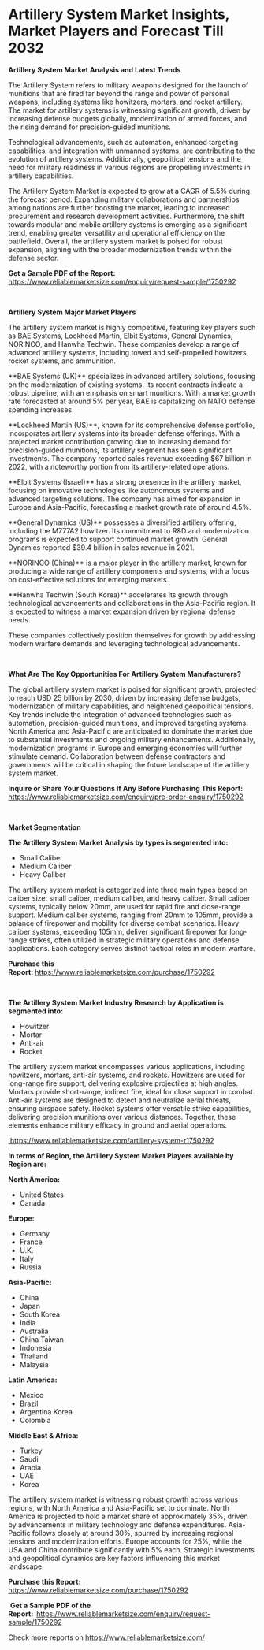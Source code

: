 <p><h1>Artillery System Market Insights, Market Players and Forecast Till 2032</h1></p><p><strong>Artillery System Market Analysis and Latest Trends</strong></p>
<p><p>The Artillery System refers to military weapons designed for the launch of munitions that are fired far beyond the range and power of personal weapons, including systems like howitzers, mortars, and rocket artillery. The market for artillery systems is witnessing significant growth, driven by increasing defense budgets globally, modernization of armed forces, and the rising demand for precision-guided munitions. </p><p>Technological advancements, such as automation, enhanced targeting capabilities, and integration with unmanned systems, are contributing to the evolution of artillery systems. Additionally, geopolitical tensions and the need for military readiness in various regions are propelling investments in artillery capabilities. </p><p>The Artillery System Market is expected to grow at a CAGR of 5.5% during the forecast period. Expanding military collaborations and partnerships among nations are further boosting the market, leading to increased procurement and research development activities. Furthermore, the shift towards modular and mobile artillery systems is emerging as a significant trend, enabling greater versatility and operational efficiency on the battlefield. Overall, the artillery system market is poised for robust expansion, aligning with the broader modernization trends within the defense sector.</p></p>
<p><strong>Get a Sample PDF of the Report:&nbsp;</strong> <a href="https://www.reliablemarketsize.com/enquiry/request-sample/1750292?utm_campaign=2482&utm_medium=2&utm_source=Github&utm_content=ia&utm_term=08042025&utm_id=artillery-system">https://www.reliablemarketsize.com/enquiry/request-sample/1750292</a></p>
<p>&nbsp;</p>
<p><strong>Artillery System Major Market Players</strong></p>
<p><p>The artillery system market is highly competitive, featuring key players such as BAE Systems, Lockheed Martin, Elbit Systems, General Dynamics, NORINCO, and Hanwha Techwin. These companies develop a range of advanced artillery systems, including towed and self-propelled howitzers, rocket systems, and ammunition.</p><p>**BAE Systems (UK)** specializes in advanced artillery solutions, focusing on the modernization of existing systems. Its recent contracts indicate a robust pipeline, with an emphasis on smart munitions. With a market growth rate forecasted at around 5% per year, BAE is capitalizing on NATO defense spending increases.</p><p>**Lockheed Martin (US)**, known for its comprehensive defense portfolio, incorporates artillery systems into its broader defense offerings. With a projected market contribution growing due to increasing demand for precision-guided munitions, its artillery segment has seen significant investments. The company reported sales revenue exceeding $67 billion in 2022, with a noteworthy portion from its artillery-related operations.</p><p>**Elbit Systems (Israel)** has a strong presence in the artillery market, focusing on innovative technologies like autonomous systems and advanced targeting solutions. The company has aimed for expansion in Europe and Asia-Pacific, forecasting a market growth rate of around 4.5%.</p><p>**General Dynamics (US)** possesses a diversified artillery offering, including the M777A2 howitzer. Its commitment to R&D and modernization programs is expected to support continued market growth. General Dynamics reported $39.4 billion in sales revenue in 2021.</p><p>**NORINCO (China)** is a major player in the artillery market, known for producing a wide range of artillery components and systems, with a focus on cost-effective solutions for emerging markets.</p><p>**Hanwha Techwin (South Korea)** accelerates its growth through technological advancements and collaborations in the Asia-Pacific region. It is expected to witness a market expansion driven by regional defense needs.</p><p>These companies collectively position themselves for growth by addressing modern warfare demands and leveraging technological advancements.</p></p>
<p>&nbsp;</p>
<p><strong>What Are The Key Opportunities For Artillery System Manufacturers?</strong></p>
<p><p>The global artillery system market is poised for significant growth, projected to reach USD 25 billion by 2030, driven by increasing defense budgets, modernization of military capabilities, and heightened geopolitical tensions. Key trends include the integration of advanced technologies such as automation, precision-guided munitions, and improved targeting systems. North America and Asia-Pacific are anticipated to dominate the market due to substantial investments and ongoing military enhancements. Additionally, modernization programs in Europe and emerging economies will further stimulate demand. Collaboration between defense contractors and governments will be critical in shaping the future landscape of the artillery system market.</p></p>
<p><strong>Inquire or Share Your Questions If Any Before Purchasing This Report:</strong> <a href="https://www.reliablemarketsize.com/enquiry/pre-order-enquiry/1750292?utm_campaign=2482&utm_medium=2&utm_source=Github&utm_content=ia&utm_term=08042025&utm_id=artillery-system">https://www.reliablemarketsize.com/enquiry/pre-order-enquiry/1750292</a></p>
<p>&nbsp;</p>
<p><strong>Market Segmentation</strong></p>
<p><strong>The Artillery System Market Analysis by types is segmented into:</strong></p>
<p><ul><li>Small Caliber</li><li>Medium Caliber</li><li>Heavy Caliber</li></ul></p>
<p><p>The artillery system market is categorized into three main types based on caliber size: small caliber, medium caliber, and heavy caliber. Small caliber systems, typically below 20mm, are used for rapid fire and close-range support. Medium caliber systems, ranging from 20mm to 105mm, provide a balance of firepower and mobility for diverse combat scenarios. Heavy caliber systems, exceeding 105mm, deliver significant firepower for long-range strikes, often utilized in strategic military operations and defense applications. Each category serves distinct tactical roles in modern warfare.</p></p>
<p><strong>Purchase this Report:&nbsp;</strong><a href="https://www.reliablemarketsize.com/purchase/1750292?utm_campaign=2482&utm_medium=2&utm_source=Github&utm_content=ia&utm_term=08042025&utm_id=artillery-system">https://www.reliablemarketsize.com/purchase/1750292</a></p>
<p>&nbsp;</p>
<p><strong>The Artillery System Market Industry Research by Application is segmented into:</strong></p>
<p><ul><li>Howitzer</li><li>Mortar</li><li>Anti-air</li><li>Rocket</li></ul></p>
<p><p>The artillery system market encompasses various applications, including howitzers, mortars, anti-air systems, and rockets. Howitzers are used for long-range fire support, delivering explosive projectiles at high angles. Mortars provide short-range, indirect fire, ideal for close support in combat. Anti-air systems are designed to detect and neutralize aerial threats, ensuring airspace safety. Rocket systems offer versatile strike capabilities, delivering precision munitions over various distances. Together, these elements enhance military efficacy in ground and aerial operations.</p></p>
<p><a href="https://www.reliablemarketsize.com/artillery-system-r1750292?utm_campaign=2482&utm_medium=2&utm_source=Github&utm_content=ia&utm_term=08042025&utm_id=artillery-system">&nbsp;https://www.reliablemarketsize.com/artillery-system-r1750292</a></p>
<p><strong>In terms of Region, the Artillery System Market Players available by Region are:</strong></p>
<p>
    <p> <strong> North America: </strong>
        <ul>
            <li>United States</li>
            <li>Canada</li>
        </ul>
        </p> 
    <p> <strong> Europe: </strong>
        <ul>
            <li>Germany</li>
            <li>France</li>
            <li>U.K.</li>
            <li>Italy</li>
            <li>Russia</li>
        </ul>
        </p> 
    <p> <strong> Asia-Pacific: </strong>
        <ul>
            <li>China</li>
            <li>Japan</li>
            <li>South Korea</li>
            <li>India</li>
            <li>Australia</li>
            <li>China Taiwan</li>
            <li>Indonesia</li>
            <li>Thailand</li>
            <li>Malaysia</li>
        </ul>
        </p> 
    <p> <strong> Latin America: </strong>
        <ul>
            <li>Mexico</li>
            <li>Brazil</li>
            <li>Argentina Korea</li>
            <li>Colombia</li>
        </ul>
        </p> 
    <p> <strong> Middle East & Africa: </strong>
        <ul>
            <li>Turkey</li>
            <li>Saudi</li>
            <li>Arabia</li>
            <li>UAE</li>
            <li>Korea</li>
        </ul>
    </p>
    </p>
<p><p>The artillery system market is witnessing robust growth across various regions, with North America and Asia-Pacific set to dominate. North America is projected to hold a market share of approximately 35%, driven by advancements in military technology and defense expenditures. Asia-Pacific follows closely at around 30%, spurred by increasing regional tensions and modernization efforts. Europe accounts for 25%, while the USA and China contribute significantly with 5% each. Strategic investments and geopolitical dynamics are key factors influencing this market landscape.</p></p>
<p><strong>Purchase this Report: </strong><a href="https://www.reliablemarketsize.com/purchase/1750292?utm_campaign=2482&utm_medium=2&utm_source=Github&utm_content=ia&utm_term=08042025&utm_id=artillery-system">https://www.reliablemarketsize.com/purchase/1750292</a></p>
<p>&nbsp;<strong>Get a Sample PDF of the Report:&nbsp;&nbsp;</strong><a href="https://www.reliablemarketsize.com/enquiry/request-sample/1750292?utm_campaign=2482&utm_medium=2&utm_source=Github&utm_content=ia&utm_term=08042025&utm_id=artillery-system">https://www.reliablemarketsize.com/enquiry/request-sample/1750292</a></p>
<p><strong></strong></p>
<p>Check more reports on <a href="https://www.reliablemarketsize.com/?utm_campaign=2482&utm_medium=2&utm_source=Github&utm_content=ia&utm_term=08042025&utm_id=artillery-system">https://www.reliablemarketsize.com/</a></p>